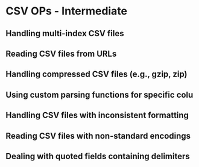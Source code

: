 
# CSV OPs - Intermediate 
## Handling multi-index CSV files
## Reading CSV files from URLs
## Handling compressed CSV files (e.g., gzip, zip)
## Using custom parsing functions for specific colu
## Handling CSV files with inconsistent formatting
## Reading CSV files with non-standard encodings
## Dealing with quoted fields containing delimiters